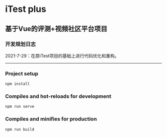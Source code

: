 
# iTest plus
## 基于Vue的评测+视频社区平台项目

### 开发规划日志

2021-7-29：在原iTest项目的基础上进行代码优化和重构。

----------------------------

### Project setup
```
npm install
```

### Compiles and hot-reloads for development
```
npm run serve
```

### Compiles and minifies for production
```
npm run build
```

